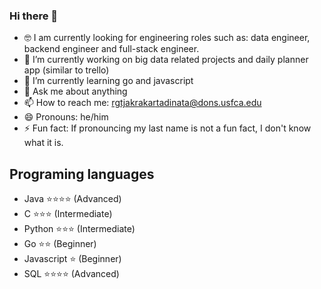 ### Hi there 👋

- :nerd_face: I am currently looking for engineering roles such as: data engineer, backend engineer and full-stack engineer.
- 🔭 I’m currently working on big data related projects and daily planner app (similar to trello)
- 🌱 I’m currently learning go and javascript
- 💬 Ask me about anything
- 📫 How to reach me: rgtjakrakartadinata@dons.usfca.edu
- 😄 Pronouns: he/him
- ⚡ Fun fact: If pronouncing my last name is not a fun fact, I don't know what it is.

## Programing languages
- Java :star::star::star::star: (Advanced)
- C :star::star::star: (Intermediate)
- Python :star::star::star: (Intermediate)
- Go :star::star: (Beginner)
- Javascript :star: (Beginner)
- SQL :star::star::star::star: (Advanced)
